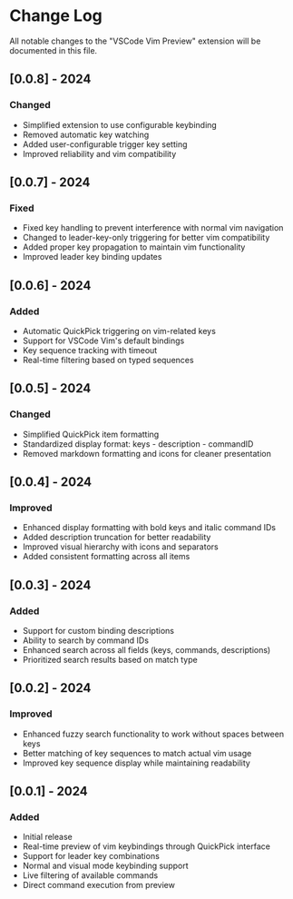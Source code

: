 # Change Log

All notable changes to the "VSCode Vim Preview" extension will be documented in this file.

## [0.0.8] - 2024

### Changed
- Simplified extension to use configurable keybinding
- Removed automatic key watching
- Added user-configurable trigger key setting
- Improved reliability and vim compatibility

## [0.0.7] - 2024

### Fixed
- Fixed key handling to prevent interference with normal vim navigation
- Changed to leader-key-only triggering for better vim compatibility
- Added proper key propagation to maintain vim functionality
- Improved leader key binding updates

## [0.0.6] - 2024

### Added
- Automatic QuickPick triggering on vim-related keys
- Support for VSCode Vim's default bindings
- Key sequence tracking with timeout
- Real-time filtering based on typed sequences

## [0.0.5] - 2024

### Changed
- Simplified QuickPick item formatting
- Standardized display format: keys - description - commandID
- Removed markdown formatting and icons for cleaner presentation

## [0.0.4] - 2024

### Improved
- Enhanced display formatting with bold keys and italic command IDs
- Added description truncation for better readability
- Improved visual hierarchy with icons and separators
- Added consistent formatting across all items

## [0.0.3] - 2024

### Added
- Support for custom binding descriptions
- Ability to search by command IDs
- Enhanced search across all fields (keys, commands, descriptions)
- Prioritized search results based on match type

## [0.0.2] - 2024

### Improved
- Enhanced fuzzy search functionality to work without spaces between keys
- Better matching of key sequences to match actual vim usage
- Improved key sequence display while maintaining readability

## [0.0.1] - 2024

### Added
- Initial release
- Real-time preview of vim keybindings through QuickPick interface
- Support for leader key combinations
- Normal and visual mode keybinding support
- Live filtering of available commands
- Direct command execution from preview
